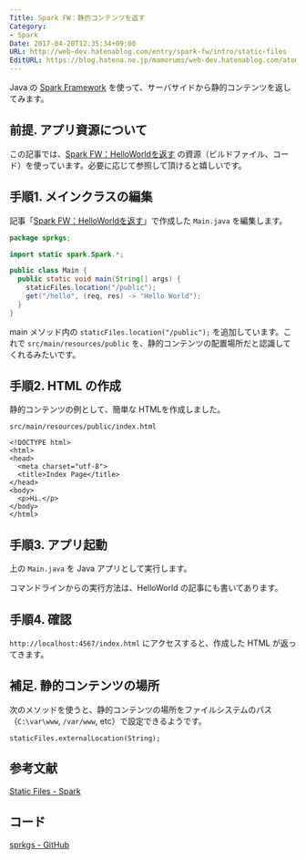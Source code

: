 ```yaml
---
Title: Spark FW：静的コンテンツを返す
Category:
- Spark
Date: 2017-04-20T12:35:34+09:00
URL: http://web-dev.hatenablog.com/entry/spark-fw/intro/static-files
EditURL: https://blog.hatena.ne.jp/mamorums/web-dev.hatenablog.com/atom/entry/10328749687238297447
---
```



Java の [Spark Framework](http://sparkjava.com/) を使って、サーバサイドから静的コンテンツを返してみます。


## 前提. アプリ資源について
この記事では、[Spark FW：HelloWorldを返す](/entry/spark-fw/intro/hello-world) の資源（ビルドファイル、コード）を使っています。必要に応じて参照して頂けると嬉しいです。


## 手順1. メインクラスの編集
記事「[Spark FW：HelloWorldを返す](/entry/spark-fw/intro/hello-world)」で作成した `Main.java` を編集します。

```java
package sprkgs;

import static spark.Spark.*;

public class Main {
  public static void main(String[] args) {
    staticFiles.location("/public");
    get("/hello", (req, res) -> "Hello World");
  }
}
```

main メソッド内の `staticFiles.location("/public");` を追加しています。これで `src/main/resources/public` を、静的コンテンツの配置場所だと認識してくれるみたいです。


## 手順2. HTML の作成
静的コンテンツの例として、簡単な HTMLを作成しました。

`src/main/resources/public/index.html`

```
<!DOCTYPE html>
<html>
<head>
  <meta charset="utf-8">
  <title>Index Page</title>
</head>
<body>
  <p>Hi.</p>
</body>
</html>
```


## 手順3. アプリ起動
上の `Main.java` を Java アプリとして実行します。

コマンドラインからの実行方法は、HelloWorld の記事にも書いてあります。


## 手順4. 確認
`http://localhost:4567/index.html` にアクセスすると、作成した HTML が返ってきます。


## 補足. 静的コンテンツの場所
次のメソッドを使うと、静的コンテンツの場所をファイルシステムのパス（`C:\var\www`, `/var/www`, etc）で設定できるようです。

```
staticFiles.externalLocation(String);
```


## 参考文献
[Static Files - Spark](http://sparkjava.com/documentation.html#static-files)


## コード
[sprkgs - GitHub](https://github.com/mamorum/blog/tree/master/code/sprkgs)
